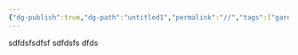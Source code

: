 ```yaml
---
{"dg-publish":true,"dg-path":"untitled1","permalink":"//","tags":["gardenEntry"]}
---
```



sdfdsfsdfsf
sdfdsfs
dfds